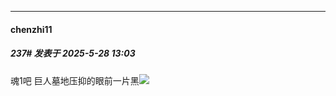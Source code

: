 ﻿
*****

####  chenzhi11  
##### 237#       发表于 2025-5-28 13:03

魂1吧 巨人墓地压抑的眼前一片黑<img src="https://static.stage1st.com/image/smiley/face2017/067.png" referrerpolicy="no-referrer">

